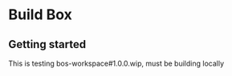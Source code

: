 # Build Box

## Getting started

This is testing bos-workspace#1.0.0.wip, must be building locally

